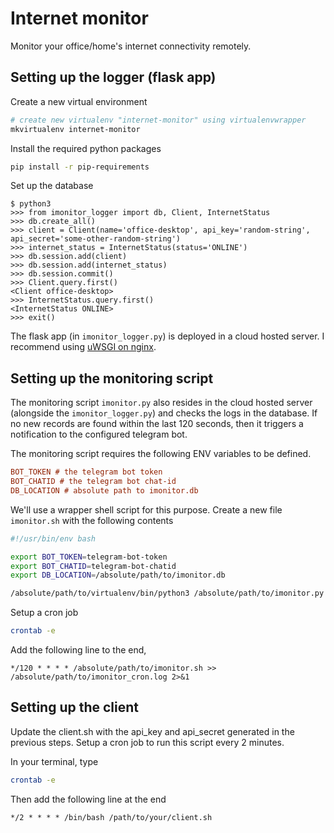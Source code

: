 # Internet monitor

Monitor your office/home's internet connectivity remotely.

## Setting up the logger (flask app)

Create a new virtual environment

```bash
# create new virtualenv "internet-monitor" using virtualenvwrapper
mkvirtualenv internet-monitor
```

Install the required python packages

```bash
pip install -r pip-requirements
```

Set up the database

```console
$ python3
>>> from imonitor_logger import db, Client, InternetStatus
>>> db.create_all()
>>> client = Client(name='office-desktop', api_key='random-string', api_secret='some-other-random-string')
>>> internet_status = InternetStatus(status='ONLINE')
>>> db.session.add(client)
>>> db.session.add(internet_status)
>>> db.session.commit()
>>> Client.query.first()
<Client office-desktop>
>>> InternetStatus.query.first()
<InternetStatus ONLINE>
>>> exit()
```

The flask app (in `imonitor_logger.py`) is deployed in a cloud hosted server. I recommend using [uWSGI on nginx](https://www.digitalocean.com/community/tutorials/how-to-serve-flask-applications-with-uswgi-and-nginx-on-ubuntu-18-04).

## Setting up the monitoring script

The monitoring script `imonitor.py` also resides in the cloud hosted server (alongside the `imonitor_logger.py`) and checks the logs in the database. If no new records are found within the last 120 seconds, then it triggers a notification to the configured telegram bot.

The monitoring script requires the following ENV variables to be defined.

```ini
BOT_TOKEN # the telegram bot token
BOT_CHATID # the telegram bot chat-id
DB_LOCATION # absolute path to imonitor.db
```

We'll use a wrapper shell script for this purpose. Create a new file `imonitor.sh` with the following contents

```bash
#!/usr/bin/env bash

export BOT_TOKEN=telegram-bot-token
export BOT_CHATID=telegram-bot-chatid
export DB_LOCATION=/absolute/path/to/imonitor.db

/absolute/path/to/virtualenv/bin/python3 /absolute/path/to/imonitor.py
```

Setup a cron job

```bash
crontab -e
```

Add the following line to the end,

```
*/120 * * * * /absolute/path/to/imonitor.sh >> /absolute/path/to/imonitor_cron.log 2>&1
```

## Setting up the client

Update the client.sh with the api_key and api_secret generated in the previous steps. Setup a cron job to run this script every 2 minutes.

In your terminal, type

```bash
crontab -e
```

Then add the following line at the end

```
*/2 * * * * /bin/bash /path/to/your/client.sh
```
